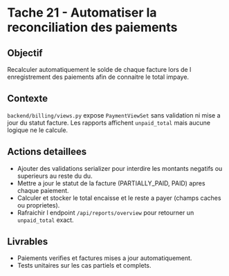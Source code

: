 # Tache 21 - Automatiser la reconciliation des paiements

## Objectif
Recalculer automatiquement le solde de chaque facture lors de l enregistrement des paiements afin de connaitre le total impaye.

## Contexte
`backend/billing/views.py` expose `PaymentViewSet` sans validation ni mise a jour du statut facture. Les rapports affichent `unpaid_total` mais aucune logique ne le calcule.

## Actions detaillees
- Ajouter des validations serializer pour interdire les montants negatifs ou superieurs au reste du du.
- Mettre a jour le statut de la facture (PARTIALLY_PAID, PAID) apres chaque paiement.
- Calculer et stocker le total encaisse et le reste a payer (champs caches ou proprietes).
- Rafraichir l endpoint `/api/reports/overview` pour retourner un `unpaid_total` exact.

## Livrables
- Paiements verifies et factures mises a jour automatiquement.
- Tests unitaires sur les cas partiels et complets.

